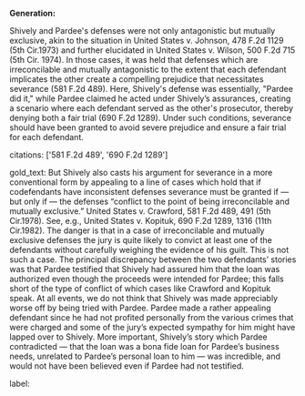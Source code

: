 **Generation:**

Shively and Pardee's defenses were not only antagonistic but mutually exclusive, akin to the situation in United States v. Johnson, 478 F.2d 1129 (5th Cir.1973) and further elucidated in United States v. Wilson, 500 F.2d 715 (5th Cir. 1974). In those cases, it was held that defenses which are irreconcilable and mutually antagonistic to the extent that each defendant implicates the other create a compelling prejudice that necessitates severance (581 F.2d 489). Here, Shively's defense was essentially, "Pardee did it," while Pardee claimed he acted under Shively’s assurances, creating a scenario where each defendant served as the other's prosecutor, thereby denying both a fair trial (690 F.2d 1289). Under such conditions, severance should have been granted to avoid severe prejudice and ensure a fair trial for each defendant.

citations: ['581 F.2d 489', '690 F.2d 1289']

gold_text: But Shively also casts his argument for severance in a more conventional form by appealing to a line of cases which hold that if codefendants have inconsistent defenses severance must be granted if — but only if — the defenses “conflict to the point of being irreconcilable and mutually exclusive.” United States v. Crawford, 581 F.2d 489, 491 (5th Cir.1978). See, e.g., United States v. Kopituk, 690 F.2d 1289, 1316 (11th Cir.1982). The danger is that in a case of irreconcilable and mutually exclusive defenses the jury is quite likely to convict at least one of the defendants without carefully weighing the evidence of his guilt. This is not such a case. The principal discrepancy between the two defendants’ stories was that Pardee testified that Shively had assured him that the loan was authorized even though the proceeds were intended for Pardee; this falls short of the type of conflict of which cases like Crawford and Kopituk speak. At all events, we do not think that Shively was made appreciably worse off by being tried with Pardee. Pardee made a rather appealing defendant since he had not profited personally from the various crimes that were charged and some of the jury’s expected sympathy for him might have lapped over to Shively. More important, Shively’s story which Pardee contradicted — that the loan was a bona fide loan for Pardee’s business needs, unrelated to Pardee’s personal loan to him — was incredible, and would not have been believed even if Pardee had not testified.

label: 